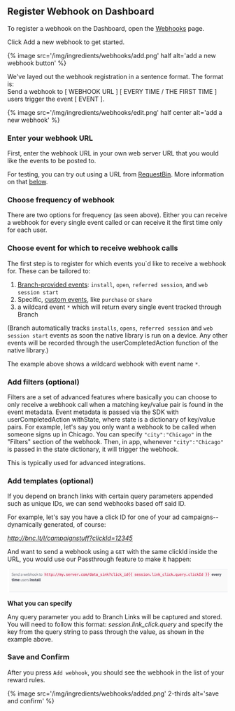 
## Register Webhook on Dashboard

To register a webhook on the Dashboard, open the [Webhooks](https://dashboard.branch.io/#/webhook) page.

Click Add a new webhook to get started.

{% image src='/img/ingredients/webhooks/add.png' half alt='add a new webhook button' %}

<div class="full-width">We've layed out the webhook registration in a sentence format. The format is:</div>

<div class="attention-grabber">Send a webhook to [ WEBHOOK URL ] [ EVERY TIME / THE FIRST TIME ] users trigger the event [ EVENT ].</div>

{% image src='/img/ingredients/webhooks/edit.png' half center alt='add a new webhook' %}


### Enter your webhook URL

First, enter the webhook URL in your own web server URL that you would like the events to be posted to.

For testing, you can try out using a URL from [RequestBin](http://requestb.in/). More information on that [below](/recipes/webhooks_and_exporting_data/#example-using-requestbin-to-test).


### Choose frequency of webhook

There are two options for frequency (as seen above). Either you can receive a webhook for every single event called or can receive it the first time only for each user.


### Choose event for which to receive webhook calls

The first step is to register for which events you`d like to receive a webhook for. These can be tailored to:

1. [Branch-provided events](/recipes/dashboard_pro_tips/{{page.platform}}/#standard-events): `install`, `open`, `referred session`, and `web session start`
1. Specific, [custom events](/recipes/dashboard_pro_tips/{{page.platform}}/#custom-events), like `purchase` or `share`
1. a wildcard event `*` which will return every single event tracked through Branch

(Branch automatically tracks `installs`, `opens`, `referred session` and `web session start` events as soon the native library is run on a device. Any other events will be recorded through the userCompletedAction function of the native library.)

The example above shows a wildcard webhook with event name `*`.


### Add filters (optional)

Filters are a set of advanced features where basically you can choose to only receive a webhook call when a matching key/value pair is found in the event metadata. Event metadata is passed via the SDK with userCompletedAction withState, where state is a dictionary of key/value pairs. For example, let's say you only want a webhook to be called when someone signs up in Chicago. You can specify `"city":"Chicago"` in the "Filters" section of the webhook. Then, in app, whenever `"city":"Chicago"` is passed in the state dictionary, it will trigger the webhook.

This is typically used for advanced integrations.


### Add templates (optional)

If you depend on branch links with certain query parameters appended such as unique IDs, we can send webhooks based off said ID.

For example, let's say you have a click ID for one of your ad campaigns--dynamically generated, of course:

*http://bnc.lt/l/campaignstuff?clickId=12345*

And want to send a webhook using a `GET` with the same clickId inside the URL, you would use our Passthrough feature to make it happen:

![template webhook](/img/ingredients/webhooks/templates.png)

**What you can specify**

Any query parameter you add to Branch Links will be captured and stored. You will need to follow this format: *session.link_click.query* and specify the key from the query string to pass through the value, as shown in the example above.


### Save and Confirm


After you press `Add webhook`, you should see the webhook in the list of your reward rules.

{% image src='/img/ingredients/webhooks/added.png' 2-thirds alt='save and confirm' %}
